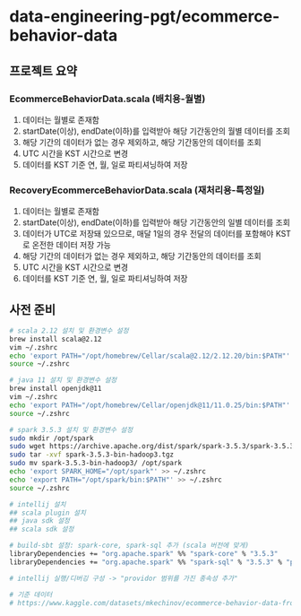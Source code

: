 # data-engineering-pgt/ecommerce-behavior-data
## 프로젝트 요약
### EcommerceBehaviorData.scala (배치용-월별)
1. 데이터는 월별로 존재함
2. startDate(이상), endDate(이하)를 입력받아 해당 기간동안의 월별 데이터를 조회
3. 해당 기간의 데이터가 없는 경우 제외하고, 해당 기간동안의 데이터를 조회
4. UTC 시간을 KST 시간으로 변경
5. 데이터를 KST 기준 연, 월, 일로 파티셔닝하여 저장
### RecoveryEcommerceBehaviorData.scala (재처리용-특정일)
1. 데이터는 월별로 존재함
2. startDate(이상), endDate(이하)를 입력받아 해당 기간동안의 일별 데이터를 조회
3. 데이터가 UTC로 저장돼 있으므로, 매달 1일의 경우 전달의 데이터를 포함해야 KST로 온전한 데이터 저장 가능
4. 해당 기간의 데이터가 없는 경우 제외하고, 해당 기간동안의 데이터를 조회
5. UTC 시간을 KST 시간으로 변경
6. 데이터를 KST 기준 연, 월, 일로 파티셔닝하여 저장

## 사전 준비
```bash
# scala 2.12 설치 및 환경변수 설정
brew install scala@2.12
vim ~/.zshrc
echo 'export PATH="/opt/homebrew/Cellar/scala@2.12/2.12.20/bin:$PATH"' >> ~/.zshrc
source ~/.zshrc

# java 11 설치 및 환경변수 설정
brew install openjdk@11
vim ~/.zshrc
echo 'export PATH="/opt/homebrew/Cellar/openjdk@11/11.0.25/bin:$PATH"' >> ~/.zshrc
source ~/.zshrc

# spark 3.5.3 설치 및 환경변수 설정
sudo mkdir /opt/spark
sudo wget https://archive.apache.org/dist/spark/spark-3.5.3/spark-3.5.3-bin-hadoop3.tgz
sudo tar -xvf spark-3.5.3-bin-hadoop3.tgz
sudo mv spark-3.5.3-bin-hadoop3/ /opt/spark
echo 'export SPARK_HOME="/opt/spark"' >> ~/.zshrc
echo 'export PATH="/opt/spark/bin:$PATH"' >> ~/.zshrc
source ~/.zshrc

# intellij 설치
## scala plugin 설치
## java sdk 설정
## scala sdk 설정

# build-sbt 설정: spark-core, spark-sql 추가 (scala 버전에 맞게)
libraryDependencies += "org.apache.spark" %% "spark-core" % "3.5.3"
libraryDependencies += "org.apache.spark" %% "spark-sql" % "3.5.3" % "provided"

# intellij 실행/디버깅 구성 -> "providor 범위를 가진 종속성 추가" 

# 기준 데이터
# https://www.kaggle.com/datasets/mkechinov/ecommerce-behavior-data-from-multi-category-store
```
